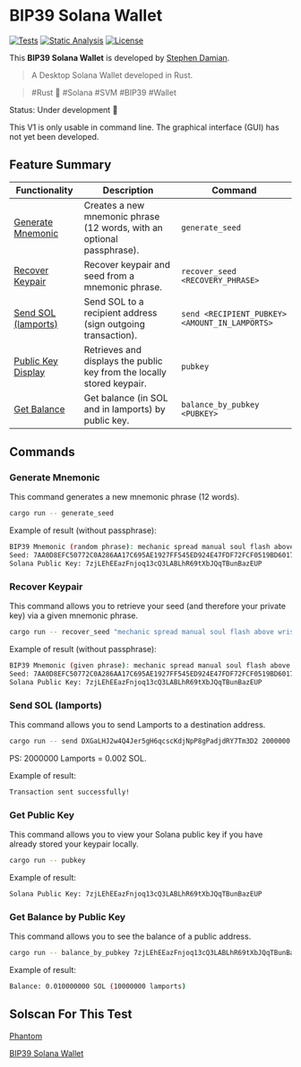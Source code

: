 # BIP39 Solana Wallet

[![Tests](https://github.com/bip39-solana-wallet/bip39-solana-wallet/actions/workflows/tests.yml/badge.svg)](https://github.com/bip39-solana-wallet/bip39-solana-wallet/actions/workflows/tests.yml)
[![Static Analysis](https://github.com/bip39-solana-wallet/bip39-solana-wallet/actions/workflows/static-analysis.yml/badge.svg)](https://github.com/bip39-solana-wallet/bip39-solana-wallet/actions/workflows/static-analysis.yml)
[![License](https://img.shields.io/badge/License-MIT-blue)](https://github.com/bip39-solana-wallet/bip39-solana-wallet/blob/main/LICENSE)

This **BIP39 Solana Wallet** is developed by [Stephen Damian](https://github.com/s-damian).

> A Desktop Solana Wallet developed in Rust.

> #Rust 🦀 #Solana #SVM #BIP39 #Wallet

Status: Under development 🚧

This V1 is only usable in command line. The graphical interface (GUI) has not yet been developed.



## Feature Summary

| Functionality | Description | Command |
|---------------|-------------|---------|
| [Generate Mnemonic](#generate-mnemonic) | Creates a new mnemonic phrase (12 words, with an optional passphrase). | `generate_seed` |
| [Recover Keypair](#recover-keypair) | Recover keypair and seed from a mnemonic phrase. | `recover_seed <RECOVERY_PHRASE>` |
| [Send SOL (lamports)](#send-sol-lamports) | Send SOL to a recipient address (sign outgoing transaction). | `send <RECIPIENT_PUBKEY> <AMOUNT_IN_LAMPORTS>` |
| [Public Key Display](#get-public-key) | Retrieves and displays the public key from the locally stored keypair. | `pubkey` |
| [Get Balance](#get-balance-by-public-key) | Get balance (in SOL and in lamports) by public key. | `balance_by_pubkey <PUBKEY>` |


## Commands

### Generate Mnemonic

This command generates a new mnemonic phrase (12 words).

```bash
cargo run -- generate_seed
```

Example of result (without passphrase):

```bash
BIP39 Mnemonic (random phrase): mechanic spread manual soul flash above wrist weasel creek ill lazy tourist
Seed: 7AA0D8EFC50772C0A286AA17C695AE1927FF545ED924E47FDF72FCF0519BD601705BDEC50B42ECDFC4EE1E2237F875BD8BAAD1F4F62F5BC3187C9751985BD4C3
Solana Public Key: 7zjLEhEEazFnjoq13cQ3LABLhR69tXbJQqTBunBazEUP
```


### Recover Keypair

This command allows you to retrieve your seed (and therefore your private key) via a given mnemonic phrase.

```bash
cargo run -- recover_seed "mechanic spread manual soul flash above wrist weasel creek ill lazy tourist"
```

Example of result (without passphrase):

```bash
BIP39 Mnemonic (given phrase): mechanic spread manual soul flash above wrist weasel creek ill lazy tourist
Seed: 7AA0D8EFC50772C0A286AA17C695AE1927FF545ED924E47FDF72FCF0519BD601705BDEC50B42ECDFC4EE1E2237F875BD8BAAD1F4F62F5BC3187C9751985BD4C3
Solana Public Key: 7zjLEhEEazFnjoq13cQ3LABLhR69tXbJQqTBunBazEUP
```


### Send SOL (lamports)

This command allows you to send Lamports to a destination address.

```bash
cargo run -- send DXGaLHJ2w4Q4Jer5gH6qcscKdjNpP8gPadjdRY7Tm3D2 2000000
```

PS: 2000000 Lamports = 0.002 SOL.

Example of result:

```bash
Transaction sent successfully!
```


### Get Public Key

This command allows you to view your Solana public key if you have already stored your keypair locally.

```bash
cargo run -- pubkey
```

Example of result:

```bash
Solana Public Key: 7zjLEhEEazFnjoq13cQ3LABLhR69tXbJQqTBunBazEUP
```


### Get Balance by Public Key

This command allows you to see the balance of a public address.

```bash
cargo run -- balance_by_pubkey 7zjLEhEEazFnjoq13cQ3LABLhR69tXbJQqTBunBazEUP
```

Example of result:

```bash
Balance: 0.010000000 SOL (10000000 lamports)
```


## Solscan For This Test

[Phantom](https://solscan.io/account/DXGaLHJ2w4Q4Jer5gH6qcscKdjNpP8gPadjdRY7Tm3D2)

[BIP39 Solana Wallet](https://solscan.io/account/7zjLEhEEazFnjoq13cQ3LABLhR69tXbJQqTBunBazEUP)
